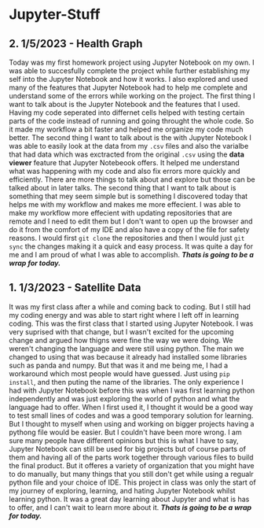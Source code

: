 # Jupyter-Stuff
## 2. 1/5/2023 - Health Graph
Today was my first homework project using Jupyter Notebook on my own. I was able to succesfully complete the project while further establishing my self into the Jupyter Notebook and how it works. I also explored and used many of the features that Jupyter Notebook had to help me complete and understand some of the errors while working on the project. The first thing I want to talk about is the Jupyter Notebook and the features that I used. Having my code seperated into differnet cells helped with testing certain parts of the code instead of running and going throught the whole code. So it made my workflow a bit faster and helped me organize my code much better. The second thing I want to talk about is the with Jupyter Notebook I was able to easily look at the data from my ```.csv``` files and also the varialbe that had data which was exctracted from the original ```.csv``` using the **data viewer** feature that Jupyter Notebeook offers. It helped me understand what was happening with my code and also fix errors more quickly and efficiently. There are more things to talk about and explore but those can be talked about in later talks. The second thing that I want to talk about is something that mey seem simple but is something I discovered today that helps me with my workflow and makes me more effecient. I was able to make my workflow more effecient with updating repositories that are remote and I need to edit them but I don't want to open up the browser and do it from the comfort of my IDE and also have a copy of the file for safety reasons. I would first ```git clone``` the repositories and then I would just ```git sync``` the changes making it a quick and easy process. It was quite a day for me and I am proud of what I was able to accomplish. **_Thats is going to be a wrap for today._**

## 1. 1/3/2023 - Satellite Data
It was my first class after a while and coming back to coding. But I still had my coding energy and was able to start right where I left off in learning coding. This was the first class that I started using Jupyter Notebook. I was very suprised with that change, but I wasn't excited for the upcoming change and argued how thigns were fine the way we were doing. We weren't changing the language and were still using python. The main we changed to using that was because it already had installed some libraries such as panda and numpy. But that was it and me being me, I had a workaround which most people would have guessed. Just using ```pip install```, and then puting the name of the libraries. The only experience I had with Jupyter Notebook before this was when I was first learning python independently and was just exploring the world of python and what the language had to offer. When I first used it, I thought it would be a good way to test small lines of codes and was a good temporary solution for learning. But I thought to myself when using and working on bigger projects having a pythong file would be easier. But I couldn't have been more wrong. I am sure many people have different opinions but this is what I have to say, Jupyter Notebook can still be used for big projects but of course parts of them and having all of the parts work together through various files to build the final product. But it offeres a variety of organization that you might have to do manually, but many things that you still don't get while using a regualr python file and your choice of IDE. This project in class was only the start of my journey of exploring, learning, and hating Jupyter Notebook whilst learning python. It was a great day learning about Jupyter and what is has to offer, and I can't wait to learn more about it. **_Thats is going to be a wrap for today._**

